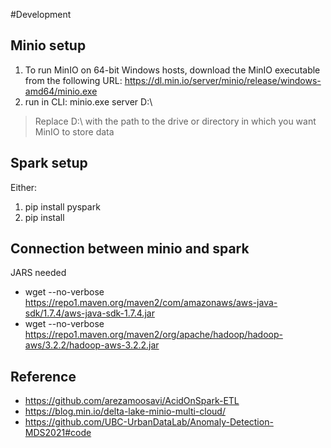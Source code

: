 #Development

## Minio setup
1) To run MinIO on 64-bit Windows hosts, download the MinIO executable from the following URL:
    https://dl.min.io/server/minio/release/windows-amd64/minio.exe
2) run in CLI:
    minio.exe server D:\  
> Replace D:\ with the path to the drive or directory in which you want MinIO to store data   

## Spark setup
Either:
1) pip install pyspark
2) pip install 

## Connection between minio and spark 

JARS needed
- wget --no-verbose https://repo1.maven.org/maven2/com/amazonaws/aws-java-sdk/1.7.4/aws-java-sdk-1.7.4.jar
- wget --no-verbose https://repo1.maven.org/maven2/org/apache/hadoop/hadoop-aws/3.2.2/hadoop-aws-3.2.2.jar

## Reference
- https://github.com/arezamoosavi/AcidOnSpark-ETL
- https://blog.min.io/delta-lake-minio-multi-cloud/
- https://github.com/UBC-UrbanDataLab/Anomaly-Detection-MDS2021#code
